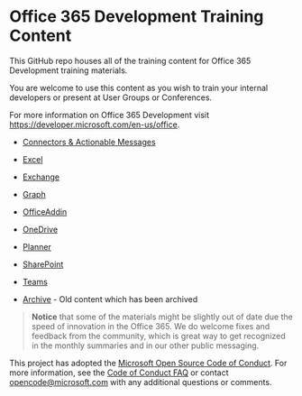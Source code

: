 Office 365 Development Training Content
===============

This GitHub repo houses all of the training content for Office 365 Development training materials.

You are welcome to use this content as you wish to train your internal developers or present at User Groups or Conferences. 

For more information on Office 365 Development visit https://developer.microsoft.com/en-us/office.

- [Connectors & Actionable Messages](./ConnectorActionableMsgs)
- [Excel](./Excel)
- [Exchange](./Exchange)
- [Graph](./Graph)
- [OfficeAddin](./OfficeAddin)
- [OneDrive](./OneDrive)
- [Planner](./Planner)
- [SharePoint](./SharePoint)
- [Teams](./Teams)


- [Archive](./Archive) - Old content which has been archived

> **Notice** that some of the materials might be slightly out of date due the speed of innovation in the Office 365. We do welcome fixes and feedback from the community, which is great way to get recognized in the monthly summaries and in our other public messaging. 

This project has adopted the [Microsoft Open Source Code of Conduct](https://opensource.microsoft.com/codeofconduct/). For more information, see the [Code of Conduct FAQ](https://opensource.microsoft.com/codeofconduct/faq/) or contact [opencode@microsoft.com](mailto:opencode@microsoft.com) with any additional questions or comments.
